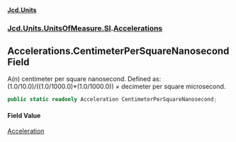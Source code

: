 #### [Jcd.Units](index.md 'index')
### [Jcd.Units.UnitsOfMeasure.SI](Jcd.Units.UnitsOfMeasure.SI.md 'Jcd.Units.UnitsOfMeasure.SI').[Accelerations](Accelerations.md 'Jcd.Units.UnitsOfMeasure.SI.Accelerations')

## Accelerations.CentimeterPerSquareNanosecond Field

A(n) centimeter per square nanosecond. Defined as: (1.0/10.0)/((1.0/1000.0)*(1.0/1000.0)) × decimeter per square microsecond.

```csharp
public static readonly Acceleration CentimeterPerSquareNanosecond;
```

#### Field Value
[Acceleration](Acceleration.md 'Jcd.Units.UnitTypes.Acceleration')